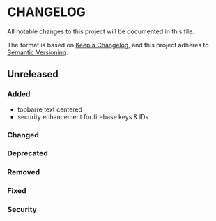 # CHANGELOG

All notable changes to this project will be documented in this file.

The format is based on [Keep a Changelog](https://keepachangelog.com/), and this project adheres to [Semantic Versioning](https://semver.org/).

## Unreleased 

### Added

- topbarre text centered
- security enhancement for firebase keys & IDs

### Changed

### Deprecated

### Removed

### Fixed

### Security